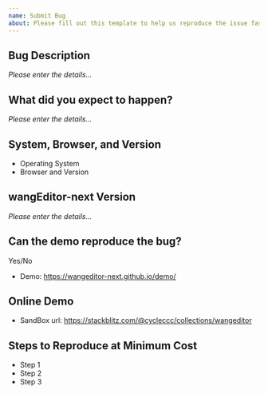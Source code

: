 ```yaml
---
name: Submit Bug
about: Please fill out this template to help us reproduce the issue faster. Otherwise, the issue will not be processed!
---
```


## Bug Description

*Please enter the details...*

## What did you expect to happen?

*Please enter the details...*

## System, Browser, and Version

- Operating System
- Browser and Version

## wangEditor-next Version

*Please enter the details...*

## Can the demo reproduce the bug?

Yes/No

- Demo: https://wangeditor-next.github.io/demo/

## Online Demo

<!-- If the official demo cannot reproduce the issue, please use an online sandbox to help us reproduce the bug at the lowest cost. -->
<!-- Please fork and modify the following corresponding links and paste the modified sandbox link here -->

<!--
| HTML | [Reproduce on StackBlitz](https://stackblitz.com/edit/stackblitz-starters-xxqmwl) |
| Vue 2 | [Reproduce on StackBlitz](https://stackblitz.com/edit/vue2-vite-starter-hkmsif) |
| Vue 3 | [Reproduce on StackBlitz](https://stackblitz.com/edit/vue3-wangeditor-demo-8emmc7) |
| React | [Reproduce on StackBlitz](https://stackblitz.com/edit/react-4osjqn) |
 -->

<!-- paste and replace your sandbox url -->
 - SandBox url: https://stackblitz.com/@cycleccc/collections/wangeditor

## Steps to Reproduce at Minimum Cost

<!-- Please let us know the quickest way to reproduce the bug -->
<!-- It's best to attach a video. The more detailed the reproduction information, the easier it is to track the bug -->

- Step 1
- Step 2
- Step 3
